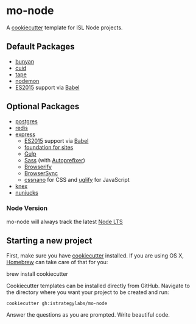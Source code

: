 # mo-node

A [cookiecutter](https://github.com/audreyr/cookiecutter) template for ISL Node projects.

## Default Packages

* [bunyan](https://github.com/trentm/node-bunyan)
* [cuid](https://github.com/ericelliott/cuid)
* [tape](https://github.com/substack/tape)
* [nodemon](https://github.com/remy/nodemon)
* [ES2015](http://www.ecma-international.org/ecma-262/6.0/index.html) support via [Babel](https://babeljs.io)

## Optional Packages

* [postgres](https://github.com/brianc/node-postgres)
* [redis](https://github.com/NodeRedis/node_redis)
* [express](http://expressjs.com/)
  * [ES2015](http://www.ecma-international.org/ecma-262/6.0/index.html) support via [Babel](https://babeljs.io)
  * [foundation for sites](https://github.com/zurb/foundation-sites)
  * [Gulp](http://gulpjs.com/)
  * [Sass](https://github.com/dlmanning/gulp-sass) (with [Autoprefixer](https://autoprefixer.github.io/))
  * [Browserify](http://browserify.org/)
  * [BrowserSync](http://www.browsersync.io/)
  * [cssnano](http://cssnano.co) for CSS and [uglify](https://www.npmjs.com/package/uglify) for JavaScript
* [knex](http://knexjs.org/)
* [nunjucks](https://mozilla.github.io/nunjucks/)

### Node Version
mo-node will always track the latest [Node LTS](https://github.com/nodejs/LTS) 

## Starting a new project

First, make sure you have [cookiecutter](https://github.com/audreyr/cookiecutter) installed. If you are using OS X, [Homebrew](http://brew.sh) can take care of that for you:

  brew install cookiecutter

Cookiecutter templates can be installed directly from GitHub. Navigate to the directory where you want your project to be created and run:

    cookiecutter gh:istrategylabs/mo-node

Answer the questions as you are prompted. Write beautiful code.
